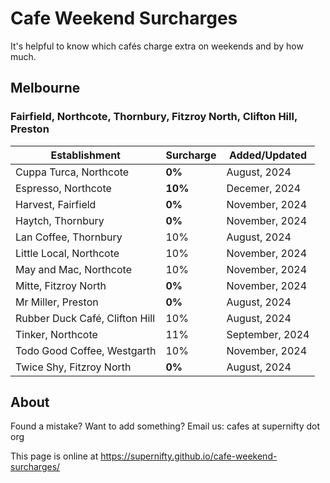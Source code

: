 # Cafe Weekend Surcharges

It's helpful to know which cafés charge extra on weekends and by how much.

## Melbourne

### Fairfield, Northcote, Thornbury, Fitzroy North, Clifton Hill, Preston

| Establishment | Surcharge | Added/Updated |
| - | - | - |
| Cuppa Turca, Northcote | **0%** | August, 2024 |
| Espresso, Northcote | **10%** | Decemer, 2024 |
| Harvest, Fairfield | **0%** | November, 2024 |
| Haytch, Thornbury | **0%** | November, 2024 |
| Lan Coffee, Thornbury | 10% | August, 2024 |
| Little Local, Northcote | 10% | November, 2024 |
| May and Mac, Northcote | 10% | November, 2024 |
| Mitte, Fitzroy North | **0%** | November, 2024 |
| Mr Miller, Preston | **0%** | August, 2024 |
| Rubber Duck Café, Clifton Hill | 10% | August, 2024 |
| Tinker, Northcote | 11% | September, 2024 |
| Todo Good Coffee, Westgarth | 10% | November, 2024 |
| Twice Shy, Fitzroy North | **0%** | August, 2024 |

## About
Found a mistake? Want to add something? Email us: cafes at supernifty dot org

This page is online at https://supernifty.github.io/cafe-weekend-surcharges/


